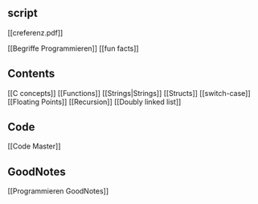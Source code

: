 ## script
[[creferenz.pdf]]

[[Begriffe Programmieren]]
[[fun facts]]


## Contents
[[C concepts]]
[[Functions]]
[[Strings|Strings]]
[[Structs]]
[[switch-case]]
[[Floating Points]]
[[Recursion]]
[[Doubly linked list]]

## Code
[[Code Master]]

## GoodNotes
[[Programmieren GoodNotes]]


